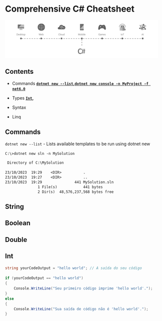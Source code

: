 # Comprehensive C# Cheatsheet
<p align="center">
  <img src="images/csharp_1.png">
</p>

## Contents 

- Commands **[`dotnet new --list`](#Commands)**__,__**[`dotnet new console -n MyProject -f net6.0`](#Commands)**

- Types **[`Int`](#Int)**__,__ 
- Syntax 
- Linq


## Commands
`dotnet new --list` - Lists available templates to be run using dotnet new

`C:\>dotnet new sln -n MySolution`

```prompt
 Directory of C:\MySolution

23/10/2023  19:29    <DIR>          .
23/10/2023  19:27    <DIR>          ..
23/10/2023  19:29               441 MySolution.sln
               1 File(s)            441 bytes
               2 Dir(s)  48,576,237,568 bytes free
```





## String

## Boolean

## Double

## Int

```c#
string yourCodeOutput = "hello world"; // A saída do seu código

if (yourCodeOutput == "hello world")
{
    Console.WriteLine("Seu primeiro código imprime 'hello world'.");
}
else
{
    Console.WriteLine("Sua saída de código não é 'hello world'.");
}

```

